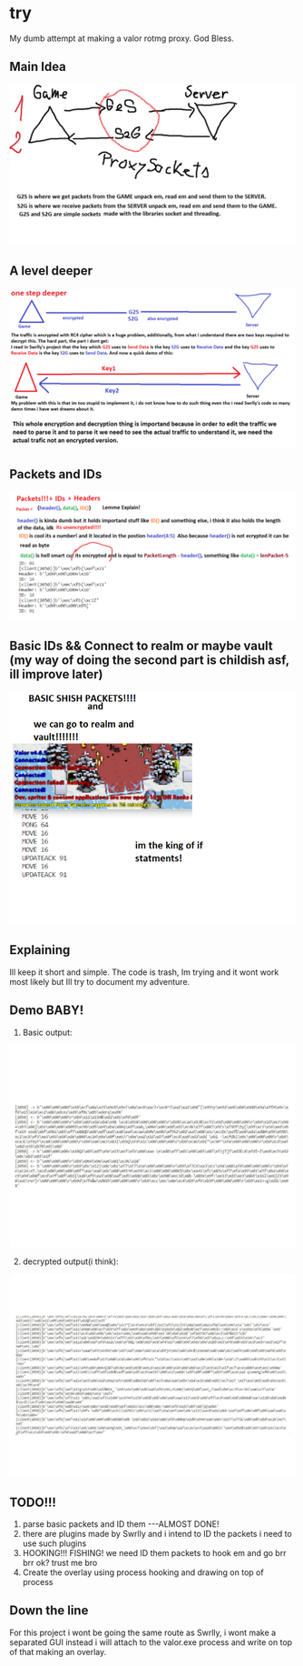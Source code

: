 # try
 My dumb attempt at making a valor rotmg proxy. God Bless.

## Main Idea
<p align="center">
  <img src="maini.jpg" />
</p>

## A level deeper
<p align="center">
  <img src="deeper.png" />
</p>

## Packets and IDs
<p align="center">
  <img src="packets&ids.png" />
</p>

## Basic IDs && Connect to realm or maybe vault (my way of doing the second part is childish asf, ill improve later)
<p align="center">
  <img src="IFstatementKING.png" />
</p>


## Explaining
Ill keep it short and simple. The code is trash, Im trying and it wont work most likely but Ill try to document my adventure.

## Demo BABY!
1. Basic output:
<p align="center">
  <img src="boutput.jpg" />
</p>

2. decrypted output(i think):
<p align="center">
  <img src="rc4output.jpg" />
</p>

## TODO!!!
1. parse basic packets and ID them ---ALMOST DONE!
2. there are plugins made by Swrlly and i intend to ID the packets i need to use such plugins
3. HOOKING!!! FISHING! we need ID them packets to hook em and go brr brr ok? trust me bro
4. Create the overlay using process hooking and drawing on top of process

## Down the line
For this project i wont be going the same route as Swrlly, i wont make a separated GUI instead i will attach to the valor.exe process and write on top of that making an overlay. 
